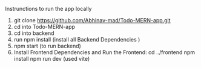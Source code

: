 Instrunctions to run the app locally



1) git clone https://github.com/Abhinav-mad/Todo-MERN-app.git
2) cd into Todo-MERN-app
4) cd into backend
5) run npm install   (install all Backend Dependencies )
6) npm start (to run backend)
7) Install Frontend Dependencies and Run the Frontend:
 cd ../frontend
 npm install
 npm run dev  (used vite)
   

